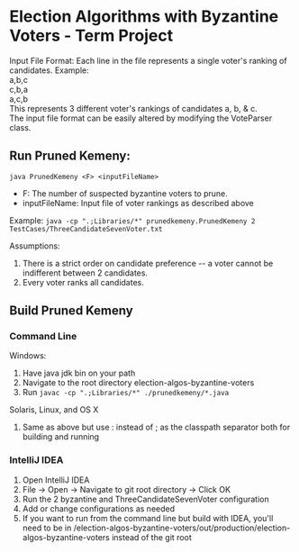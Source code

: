 # Election Algorithms with Byzantine Voters - Term Project

Input File Format: Each line in the file represents a single voter's ranking of candidates. Example:  
a,b,c  
c,b,a  
a,c,b  
This represents 3 different voter's rankings of candidates a, b, & c.  
The input file format can be easily altered by modifying the VoteParser class.

## Run Pruned Kemeny:

`java PrunedKemeny <F> <inputFileName>`

* F: The number of suspected byzantine voters to prune.
* inputFileName: Input file of voter rankings as described above

Example: 
`java -cp ".;Libraries/*" prunedkemeny.PrunedKemeny 2 TestCases/ThreeCandidateSevenVoter.txt`

Assumptions:

1. There is a strict order on candidate preference -- a voter cannot be indifferent between 2 candidates.
2. Every voter ranks all candidates.

## Build Pruned Kemeny

### Command Line

Windows:

1. Have java jdk bin on your path
2. Navigate to the root directory election-algos-byzantine-voters
4. Run `javac -cp ".;Libraries/*" ./prunedkemeny/*.java`

Solaris, Linux, and OS X

1. Same as above but use : instead of ; as the classpath separator both for building and running

### IntelliJ IDEA

1. Open IntelliJ IDEA
2. File -> Open -> Navigate to git root directory -> Click OK
3. Run the 2 byzantine and ThreeCandidateSevenVoter configuration
4. Add or change configurations as needed
5. If you want to run from the command line but build with IDEA, you'll need to be in /election-algos-byzantine-voters/out/production/election-algos-byzantine-voters instead of the git root